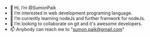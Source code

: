 - 👋 Hi, I’m @SumonPaik
- 👀 I’m interested in web development programing language.
- 🌱 I’m currently learning nodeJs and further framwork for nodeJs.
- 💞️ I’m looking to collaborate on git and it's awesome developers. 
- 📫 Anybody can reach me to "sumon.paik@gmail.com"

<!---
SumonPaik/SumonPaik is a ✨ special ✨ repository because its `README.md` (this file) appears on your GitHub profile.
You can click the Preview link to take a look at your changes.
--->
